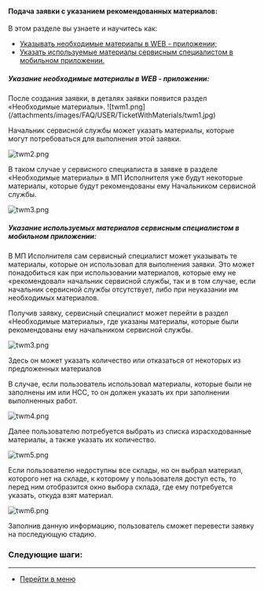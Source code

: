 #### Подача заявки с указанием рекомендованных материалов:
В этом разделе вы узнаете и научитесь как:
<html>
  <meta charset="utf-8">
  <title>Быстрый переход внутри документа</title>
 <ul>
       <li><a href="#twrm">Указывать необходимые материалы в WEB - приложении;</a></li>
       <li><a href="#mia">Указать используемые материалы сервисным специалистом в мобильном приложении. </a></li>

 </ul>
</html>

<h5 id="twrm">Указание необходимые материалы в WEB - приложении: </h5>
После создания заявки, в деталях заявки появится раздел «Необходимые материалы».
![twm1.png](/attachments/images/FAQ/USER/TicketWithMaterials/twm1.jpg)

Начальник сервисной службы может указать материалы, которые могут потребоваться для выполнения этой заявки.

![twm2.png](/attachments/images/FAQ/USER/TicketWithMaterials/twm2.png)

В таком случае у сервисного специалиста в заявке в разделе «Необходимые материалы» в МП Исполнителя уже будут некоторые материалы, которые будут рекомендованы ему Начальником сервисной службы.

![twm3.png](/attachments/images/FAQ/USER/TicketWithMaterials/twm3.png)

<h5 id="mia">Указание используемых материалов сервисным специалистом в мобильном приложении: </h5>
В МП Исполнителя сам сервисный специалист может указывать те материалы, которые он использовал для выполнения заявки. Это может понадобиться как при использовании материалов, которые ему не «рекомендовал» начальник сервисной службы, так и в том случае, если начальник сервисной службы отсутствует, либо при неуказании им необходимых материалов.

Получив заявку, сервисный специалист может перейти в раздел «Необходимые материалы», где указаны материалы, которые были рекомендованы ему начальником сервисной службы.

![twm3.png](/attachments/images/FAQ/USER/TicketWithMaterials/twm3.png)

Здесь он может указать количество или отказаться от некоторых из предложенных материалов

В случае, если пользователь использовал материалы, которые были не заполнены им или НСС, то он должен указать их при заполнении выполненных работ.

![twm4.png](/attachments/images/FAQ/USER/TicketWithMaterials/twm4.png)

Далее пользователю потребуется выбрать из списка израсходованные материалы, а также указать их количество.

![twm5.png](/attachments/images/FAQ/USER/TicketWithMaterials/twm5.png)

Если пользователю недоступны все склады, но он выбрал материал, которого нет на складе, к которому у пользователя доступ есть, то перед ним отобразится окно выбора склада, где ему потребуется указать, откуда взят материал.

![twm6.png](/attachments/images/FAQ/USER/TicketWithMaterials/twm6.png)

Заполнив данную информацию, пользователь сможет перевести заявку на последующую стадию.


### Следующие шаги:


___
- [Перейти в меню](http://wiki.hubex.ru)
